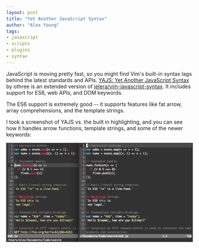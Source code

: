 ```yaml
---
layout: post
title: "Yet Another JavaScript Syntax"
author: "Alex Young"
tags: 
- javascript
- scripts
- plugins
- syntax
---
```


JavaScript is moving pretty fast, so you might find Vim's built-in syntax lags behind the latest standards and APIs.  [YAJS: Yet Another JavaScript Syntax](https://github.com/othree/yajs.vim) by othree is an extended version of [jelera/vim-javascript-syntax](https://github.com/jelera/vim-javascript-syntax).  It includes support for ES6, web APIs, and DOM keywords.

The ES6 support is extremely good -- it supports features like fat arrow, array comprehensions, and the template strings.

I took a screenshot of YAJS vs. the built in highlighting, and you can see how it handles arrow functions, template strings, and some of the newer keywords:

![YAJS](/images/posts/es6.png)

